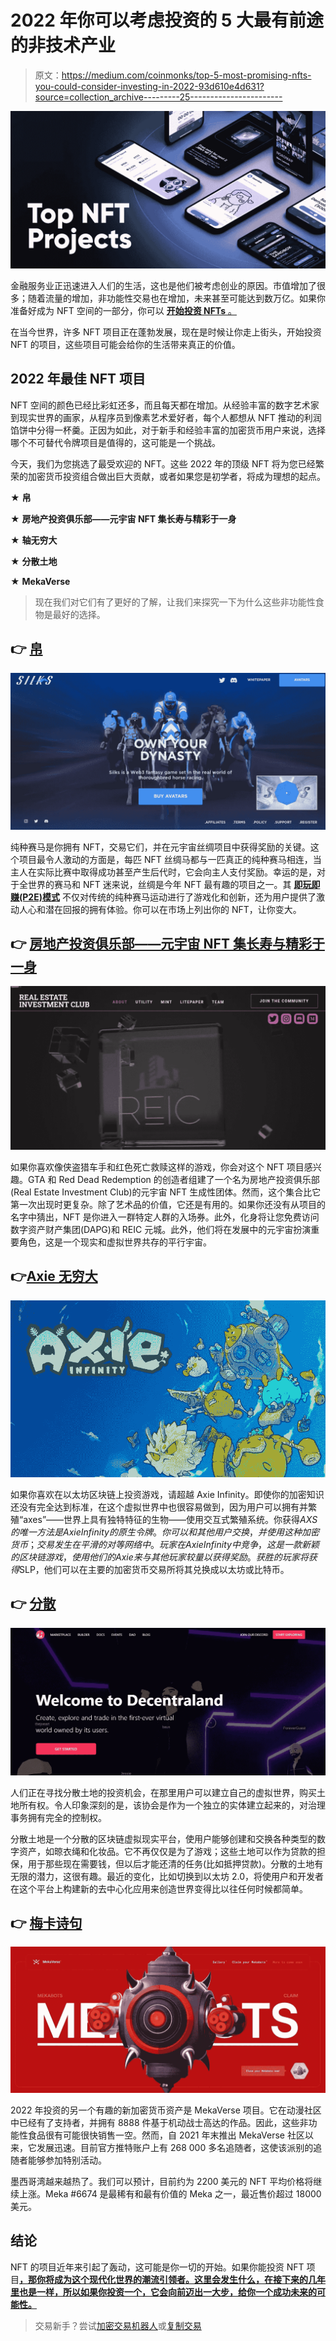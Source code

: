 # 2022 年你可以考虑投资的 5 大最有前途的非技术产业

> 原文：<https://medium.com/coinmonks/top-5-most-promising-nfts-you-could-consider-investing-in-2022-93d610e4d631?source=collection_archive---------25----------------------->

![](img/32c19dc9bfac97d37d5131fea869389c.png)

金融服务业正迅速进入人们的生活，这也是他们被考虑创业的原因。市值增加了很多；随着流量的增加，非功能性交易也在增加，未来甚至可能达到数万亿。如果你准备好成为 NFT 空间的一部分，你可以 [**开始投资 NFTs** 。](https://bit.ly/3AzsgRt)

在当今世界，许多 NFT 项目正在蓬勃发展，现在是时候让你走上街头，开始投资 NFT 的项目，这些项目可能会给你的生活带来真正的价值。

## **2022 年最佳 NFT 项目**

NFT 空间的颜色已经比彩虹还多，而且每天都在增加。从经验丰富的数字艺术家到现实世界的画家，从程序员到像素艺术爱好者，每个人都想从 NFT 推动的利润馅饼中分得一杯羹。正因为如此，对于新手和经验丰富的加密货币用户来说，选择哪个不可替代令牌项目是值得的，这可能是一个挑战。

今天，我们为您挑选了最受欢迎的 NFT。这些 2022 年的顶级 NFT 将为您已经繁荣的加密货币投资组合做出巨大贡献，或者如果您是初学者，将成为理想的起点。

★ **帛**

★ **房地产投资俱乐部——元宇宙 NFT 集长寿与精彩于一身**

★ **轴无穷大**

★ **分散土地**

★ **MekaVerse**

> 现在我们对它们有了更好的了解，让我们来探究一下为什么这些非功能性食物是最好的选择。

## 👉 [**帛**](https://www.silks.io/)

![](img/6cc50eca27578c6b861ec4578a83e6dc.png)

纯种赛马是你拥有 NFT，交易它们，并在元宇宙丝绸项目中获得奖励的关键。这个项目最令人激动的方面是，每匹 NFT 丝绸马都与一匹真正的纯种赛马相连，当主人在实际比赛中取得成功甚至产生后代时，它会向主人支付奖励。幸运的是，对于全世界的赛马和 NFT 迷来说，丝绸是今年 NFT 最有趣的项目之一。其 [**即玩即赚(P2E)模式**](https://bit.ly/3R2DOUd) 不仅对传统的纯种赛马运动进行了游戏化和创新，还为用户提供了激动人心和潜在回报的拥有体验。你可以在市场上列出你的 NFT，让你变大。

## 👉 [**房地产投资俱乐部——元宇宙 NFT 集长寿与精彩于一身**](https://realestateinvestmentclub.io/)

![](img/9681054bac4954b4216f884fcd44e299.png)

如果你喜欢像侠盗猎车手和红色死亡救赎这样的游戏，你会对这个 NFT 项目感兴趣。GTA 和 Red Dead Redemption 的创造者组建了一个名为房地产投资俱乐部(Real Estate Investment Club)的元宇宙 NFT 生成性团体。然而，这个集合比它第一次出现时更复杂。除了艺术品的价值，它还是有用的。如果你还没有从项目的名字中猜出，NFT 是你进入一群特定人群的入场券。此外，化身将让您免费访问数字资产财产集团(DAPG)和 REIC 元城。此外，他们将在发展中的元宇宙扮演重要角色，这是一个现实和虚拟世界共存的平行宇宙。

## 👉[Axie 无穷大 ](https://axieinfinity.com/)

![](img/29ed5b061b704cc02b5e88c4af840dcc.png)

如果你喜欢在以太坊区块链上投资游戏，请超越 Axie Infinity。即使你的加密知识还没有完全达到标准，在这个虚拟世界中也很容易做到，因为用户可以拥有并繁殖“axes”——世界上具有独特特征的生物——使用交互式繁殖系统。你获得$AXS 的唯一方法是 Axie Infinity 的原生令牌。你可以和其他用户交换，并使用这种加密货币；交易发生在平滑的对等网络中。玩家在 Axie Infinity 中竞争，这是一款新颖的区块链游戏，使用他们的 Axie 来与其他玩家较量以获得奖励。获胜的玩家将获得$SLP，他们可以在主要的加密货币交易所将其兑换成以太坊或比特币。

## 👉 [**分散**](https://decentraland.org/)

![](img/06e9629fafa0c50911abbee61aefd264.png)

人们正在寻找分散土地的投资机会，在那里用户可以建立自己的虚拟世界，购买土地所有权。令人印象深刻的是，该协会是作为一个独立的实体建立起来的，对治理事务拥有完全的控制权。

分散土地是一个分散的区块链虚拟现实平台，使用户能够创建和交换各种类型的数字资产，如晾衣绳和化妆品。它不再仅仅是为了游戏；这些土地可以作为贷款的担保，用于那些现在需要钱，但以后才能还清的任务(比如抵押贷款)。分散的土地有无限的潜力，这很有趣。最近的变化，比如切换到以太坊 2.0，将使用户和开发者在这个平台上构建新的去中心化应用来创造世界变得比以往任何时候都简单。

## 👉 [**梅卡诗句**](https://themekaverse.com/)

![](img/93a26f6478d3f98d53522660f8fbb0ab.png)

2022 年投资的另一个有趣的新加密货币资产是 MekaVerse 项目。它在动漫社区中已经有了支持者，并拥有 8888 件基于机动战士高达的作品。因此，这些非功能性食品很有可能很快销售一空。然而，自 2021 年末推出 MekaVerse 社区以来，它发展迅速。目前官方推特账户上有 268 000 多名追随者，这使该派别的追随者能够参加特别活动。

墨西哥湾越来越热了。我们可以预计，目前约为 2200 美元的 NFT 平均价格将继续上涨。Meka #6674 是最稀有和最有价值的 Meka 之一，最近售价超过 18000 美元。

## **结论**

NFT 的项目近年来引起了轰动，这可能是你一切的开始。如果你能投资 NFT 项目[**，那你将成为这个现代化世界的潮流引领者。这里会发生什么，在接下来的几年里也是一样，所以如果你投资一个，它会向前迈出一大步，给你一个成功未来的可能性。**](https://bit.ly/3AzsgRt)

> 交易新手？尝试[加密交易机器人](/coinmonks/crypto-trading-bot-c2ffce8acb2a)或[复制交易](/coinmonks/top-10-crypto-copy-trading-platforms-for-beginners-d0c37c7d698c)